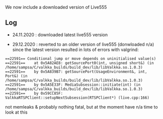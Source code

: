 We now include a downloaded version of Live555
 
## Log
 
- 24.11.2020 : downloaded latest live555 version
 
- 29.12.2020 : reverted to an older version of live555 (donwloaded n/a) since the latest version resulted in lots of errors with valgrind:
 
```
==22591== Conditional jump or move depends on uninitialised value(s)
==22591==    at 0x5A82AE8: getSourcePort0(int, unsigned short&) (in /home/sampsa/C/valkka_builds/build_dev/lib/libValkka.so.1.0.3)
==22591==    by 0x5A839B7: getSourcePort(UsageEnvironment&, int, Port&) (in /home/sampsa/C/valkka_builds/build_dev/lib/libValkka.so.1.0.3)
==22591==    by 0x5A5E33F: MediaSubsession::initiate(int) (in /home/sampsa/C/valkka_builds/build_dev/lib/libValkka.so.1.0.3)
==22591==    by 0x59CC85F: ValkkaRTSPClient::setupNextSubsession(RTSPClient*) (live.cpp:166)
```

not memleaks & probably nothing fatal, but at the moment have n/a time to look at this

